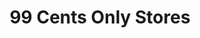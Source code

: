 ---
title: "99 Cents Only Stores"
url: /tucson/99-cents-only-stores-east-golf-links-road/
shop: Kramladen
---